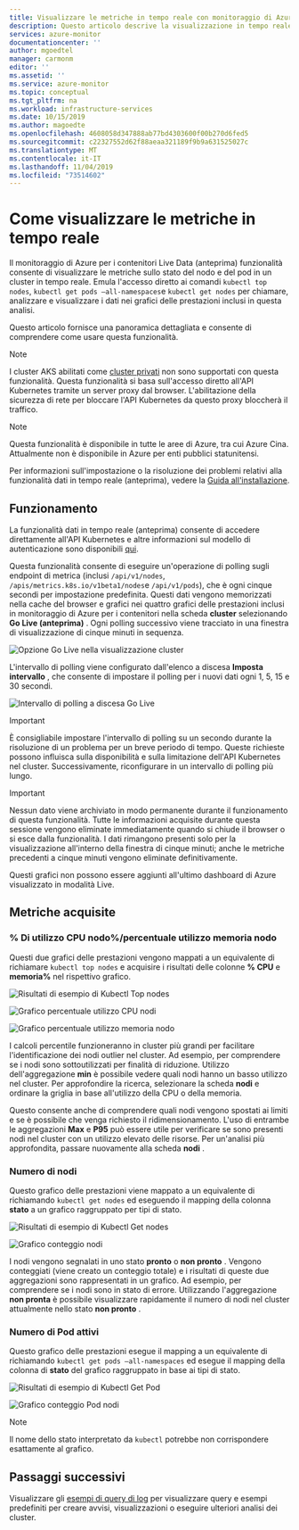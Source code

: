 ```yaml
---
title: Visualizzare le metriche in tempo reale con monitoraggio di Azure per i contenitori | Microsoft Docs
description: Questo articolo descrive la visualizzazione in tempo reale delle metriche senza usare kubectl con monitoraggio di Azure per i contenitori.
services: azure-monitor
documentationcenter: ''
author: mgoedtel
manager: carmonm
editor: ''
ms.assetid: ''
ms.service: azure-monitor
ms.topic: conceptual
ms.tgt_pltfrm: na
ms.workload: infrastructure-services
ms.date: 10/15/2019
ms.author: magoedte
ms.openlocfilehash: 4608058d347888ab77bd4303600f00b270d6fed5
ms.sourcegitcommit: c22327552d62f88aeaa321189f9b9a631525027c
ms.translationtype: MT
ms.contentlocale: it-IT
ms.lasthandoff: 11/04/2019
ms.locfileid: "73514602"
---
```

# <a name="how-to-view-metrics-in-real-time"></a>Come visualizzare le metriche in tempo reale

Il monitoraggio di Azure per i contenitori Live Data (anteprima) funzionalità consente di visualizzare le metriche sullo stato del nodo e del pod in un cluster in tempo reale. Emula l'accesso diretto ai comandi `kubectl top nodes`, `kubectl get pods –all-namespaces`e `kubectl get nodes` per chiamare, analizzare e visualizzare i dati nei grafici delle prestazioni inclusi in questa analisi. 

Questo articolo fornisce una panoramica dettagliata e consente di comprendere come usare questa funzionalità.  

>[!NOTE]
>I cluster AKS abilitati come [cluster privati](https://azure.microsoft.com/updates/aks-private-cluster/) non sono supportati con questa funzionalità. Questa funzionalità si basa sull'accesso diretto all'API Kubernetes tramite un server proxy dal browser. L'abilitazione della sicurezza di rete per bloccare l'API Kubernetes da questo proxy bloccherà il traffico. 

>[!NOTE]
>Questa funzionalità è disponibile in tutte le aree di Azure, tra cui Azure Cina. Attualmente non è disponibile in Azure per enti pubblici statunitensi.

Per informazioni sull'impostazione o la risoluzione dei problemi relativi alla funzionalità dati in tempo reale (anteprima), vedere la [Guida all'installazione](container-insights-livedata-setup.md).

## <a name="how-it-works"></a>Funzionamento 

La funzionalità dati in tempo reale (anteprima) consente di accedere direttamente all'API Kubernetes e altre informazioni sul modello di autenticazione sono disponibili [qui](https://kubernetes.io/docs/concepts/overview/kubernetes-api/). 

Questa funzionalità consente di eseguire un'operazione di polling sugli endpoint di metrica (inclusi `/api/v1/nodes`, `/apis/metrics.k8s.io/v1beta1/nodes`e `/api/v1/pods`), che è ogni cinque secondi per impostazione predefinita. Questi dati vengono memorizzati nella cache del browser e grafici nei quattro grafici delle prestazioni inclusi in monitoraggio di Azure per i contenitori nella scheda **cluster** selezionando **Go Live (anteprima)** . Ogni polling successivo viene tracciato in una finestra di visualizzazione di cinque minuti in sequenza. 

![Opzione Go Live nella visualizzazione cluster](./media/container-insights-livedata-metrics/cluster-view-go-live-example-01.png)

L'intervallo di polling viene configurato dall'elenco a discesa **Imposta intervallo** , che consente di impostare il polling per i nuovi dati ogni 1, 5, 15 e 30 secondi. 

![Intervallo di polling a discesa Go Live](./media/container-insights-livedata-metrics/cluster-view-polling-interval-dropdown.ping.png)

>[!IMPORTANT]
>È consigliabile impostare l'intervallo di polling su un secondo durante la risoluzione di un problema per un breve periodo di tempo. Queste richieste possono influisca sulla disponibilità e sulla limitazione dell'API Kubernetes nel cluster. Successivamente, riconfigurare in un intervallo di polling più lungo. 

>[!IMPORTANT]
>Nessun dato viene archiviato in modo permanente durante il funzionamento di questa funzionalità. Tutte le informazioni acquisite durante questa sessione vengono eliminate immediatamente quando si chiude il browser o si esce dalla funzionalità. I dati rimangono presenti solo per la visualizzazione all'interno della finestra di cinque minuti; anche le metriche precedenti a cinque minuti vengono eliminate definitivamente.

Questi grafici non possono essere aggiunti all'ultimo dashboard di Azure visualizzato in modalità Live.

## <a name="metrics-captured"></a>Metriche acquisite

### <a name="node-cpu-utilization---node-memory-utilization-"></a>% Di utilizzo CPU nodo%/percentuale utilizzo memoria nodo 

Questi due grafici delle prestazioni vengono mappati a un equivalente di richiamare `kubectl top nodes` e acquisire i risultati delle colonne **% CPU** e **memoria%** nel rispettivo grafico. 

![Risultati di esempio di Kubectl Top nodes](./media/container-insights-livedata-metrics/kubectl-top-nodes-example.png)

![Grafico percentuale utilizzo CPU nodi](./media/container-insights-livedata-metrics/cluster-view-node-cpu-util.png)

![Grafico percentuale utilizzo memoria nodo](./media/container-insights-livedata-metrics/cluster-view-node-memory-util.png)

I calcoli percentile funzioneranno in cluster più grandi per facilitare l'identificazione dei nodi outlier nel cluster. Ad esempio, per comprendere se i nodi sono sottoutilizzati per finalità di riduzione. Utilizzo dell'aggregazione **min** è possibile vedere quali nodi hanno un basso utilizzo nel cluster. Per approfondire la ricerca, selezionare la scheda **nodi** e ordinare la griglia in base all'utilizzo della CPU o della memoria.

Questo consente anche di comprendere quali nodi vengono spostati ai limiti e se è possibile che venga richiesto il ridimensionamento. L'uso di entrambe le aggregazioni **Max** e **P95** può essere utile per verificare se sono presenti nodi nel cluster con un utilizzo elevato delle risorse. Per un'analisi più approfondita, passare nuovamente alla scheda **nodi** .

### <a name="node-count"></a>Numero di nodi

Questo grafico delle prestazioni viene mappato a un equivalente di richiamando `kubectl get nodes` ed eseguendo il mapping della colonna **stato** a un grafico raggruppato per tipi di stato.

![Risultati di esempio di Kubectl Get nodes](./media/container-insights-livedata-metrics/kubectl-get-nodes-example.png)

![Grafico conteggio nodi](./media/container-insights-livedata-metrics/cluster-view-node-count-01.png)

I nodi vengono segnalati in uno stato **pronto** o **non pronto** . Vengono conteggiati (viene creato un conteggio totale) e i risultati di queste due aggregazioni sono rappresentati in un grafico.
Ad esempio, per comprendere se i nodi sono in stato di errore. Utilizzando l'aggregazione **non pronta** è possibile visualizzare rapidamente il numero di nodi nel cluster attualmente nello stato **non pronto** .

### <a name="active-pod-count"></a>Numero di Pod attivi

Questo grafico delle prestazioni esegue il mapping a un equivalente di richiamando `kubectl get pods –all-namespaces` ed esegue il mapping della colonna di **stato** del grafico raggruppato in base ai tipi di stato.

![Risultati di esempio di Kubectl Get Pod](./media/container-insights-livedata-metrics/kubectl-get-pods-example.png)

![Grafico conteggio Pod nodi](./media/container-insights-livedata-metrics/cluster-view-node-pod-count.png)

>[!NOTE]
>Il nome dello stato interpretato da `kubectl` potrebbe non corrispondere esattamente al grafico. 

## <a name="next-steps"></a>Passaggi successivi

Visualizzare gli [esempi di query di log](container-insights-log-search.md#search-logs-to-analyze-data) per visualizzare query e esempi predefiniti per creare avvisi, visualizzazioni o eseguire ulteriori analisi dei cluster.